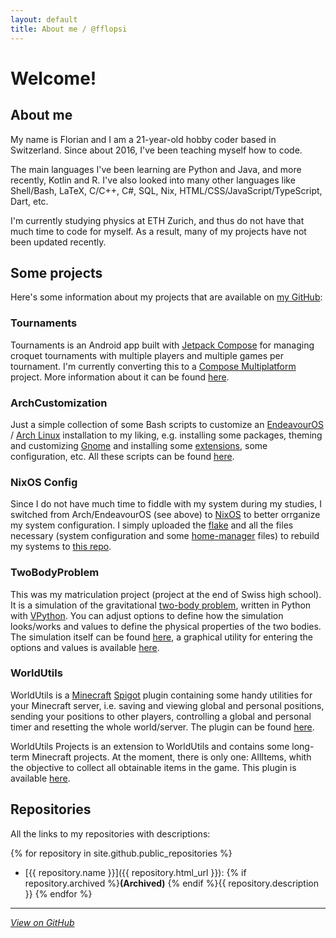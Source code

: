 ```yaml
---
layout: default
title: About me / @fflopsi
---
```


# Welcome!

## About me

My name is Florian and I am a 21-year-old hobby coder based in Switzerland. Since about 2016, I've been teaching myself how to code.

The main languages I've been learning are Python and Java, and more recently, Kotlin and R. I've also looked into many other languages like Shell/Bash, LaTeX, C/C++, C#, SQL, Nix, HTML/CSS/JavaScript/TypeScript, Dart, etc.

I'm currently studying physics at ETH Zurich, and thus do not have that much time to code for myself. As a result, many of my projects have not been updated recently.

## Some projects

Here's some information about my projects that are available on [my GitHub](https://github.com/fflopsi):

### Tournaments

Tournaments is an Android app built with [Jetpack Compose](https://developer.android.com/jetpack/compose) for managing croquet tournaments with multiple players and multiple games per tournament. I'm currently converting this to a [Compose Multiplatform](https://www.jetbrains.com/lp/compose-multiplatform/) project. More information about it can be found [here](/tournaments).

### ArchCustomization

Just a simple collection of some Bash scripts to customize an [EndeavourOS](https://endeavouros.com) / [Arch Linux](https://archlinux.org) installation to my liking, e.g. installing some packages, theming and customizing [Gnome](https://www.gnome.org/) and installing some [extensions](https://extensions.gnome.org/), some configuration, etc. All these scripts can be found [here](https://github.com/fflopsi/arch-customization).

### NixOS Config

Since I do not have much time to fiddle with my system during my studies, I switched from Arch/EndeavourOS (see above) to [NixOS](https://nixos.org/) to better orrganize my system configuration. I simply uploaded the [flake](https://nixos.wiki/wiki/Flakes) and all the files necessary (system configuration and some [home-manager](https://nix-community.github.io/home-manager/) files) to rebuild my systems to [this repo](https://github.com/fflopsi/nixos-config/).

### TwoBodyProblem

This was my matriculation project (project at the end of Swiss high school). It is a simulation of the gravitational [two-body problem](https://en.wikipedia.org/wiki/Two-body_problem), written in Python with [VPython](https://vpython.org). You can adjust options to define how the simulation looks/works and values to define the physical properties of the two bodies. The simulation itself can be found [here](https://github.com/fflopsi/twobodyproblem), a graphical utility for entering the options and values is available [here](https://github.com/fflopsi/twobodyproblem-gui).

### WorldUtils

WorldUtils is a [Minecraft](https://www.minecraft.net/en-us) [Spigot](https://www.spigotmc.org) plugin containing some handy utilities for your Minecraft server, i.e. saving and viewing global and personal positions, sending your positions to other players, controlling a global and personal timer and resetting the whole world/server. The plugin can be found [here](https://github.com/fflopsi/worldutils).

WorldUtils Projects is an extension to WorldUtils and contains some long-term Minecraft projects. At the moment, there is only one: AllItems, whith the objective to collect all obtainable items in the game. This plugin is available [here](https://github.com/fflopsi/worldutils-projects).

## Repositories

All the links to my repositories with descriptions:

{% for repository in site.github.public_repositories %}
  - [{{ repository.name }}]({{ repository.html_url }}): {% if repository.archived %}**(Archived)** {% endif %}{{ repository.description }}
{% endfor %}

---

*[View on GitHub](https://github.com/fflopsi/fflopsi.github.io)*
